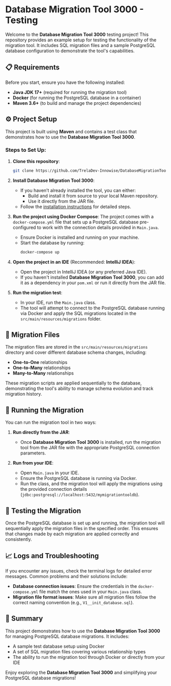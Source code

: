 # Database Migration Tool 3000 - Testing

Welcome to the **Database Migration Tool 3000** testing project! This repository provides an example setup for testing the functionality of the migration tool. It includes SQL migration files and a sample PostgreSQL database configuration to demonstrate the tool's capabilities.

## 📋 Requirements

Before you start, ensure you have the following installed:

- **Java JDK 17+** (required for running the migration tool)
- **Docker** (for running the PostgreSQL database in a container)
- **Maven 3.6+** (to build and manage the project dependencies)

## ⚙️ Project Setup

This project is built using **Maven** and contains a test class that demonstrates how to use the **Database Migration Tool 3000**.

### Steps to Set Up:

1. **Clone this repository**:
    ```bash
    git clone https://github.com/TrelaDev-Innowise/DatabaseMigrationTool3000Testing.git
    ```

2. **Install Database Migration Tool 3000**:
   - If you haven’t already installed the tool, you can either:
     - Build and install it from source to your local Maven repository.
     - Use it directly from the JAR file.
   - Follow the [installation instructions](https://github.com/TrelaDev-Innowise/DatabaseMigrationTool3000) for detailed steps.

3. **Run the project using Docker Compose**:
   The project comes with a `docker-compose.yml` file that sets up a PostgreSQL database pre-configured to work with the connection details provided in `Main.java`.

   - Ensure Docker is installed and running on your machine.
   - Start the database by running:
     ```bash
     docker-compose up
     ```

4. **Open the project in an IDE** (Recommended: **IntelliJ IDEA**):
   - Open the project in IntelliJ IDEA (or any preferred Java IDE).
   - If you haven't installed **Database Migration Tool 3000**, you can add it as a dependency in your `pom.xml` or run it directly from the JAR file.

5. **Run the migration test**:
   - In your IDE, run the `Main.java` class.
   - The tool will attempt to connect to the PostgreSQL database running via Docker and apply the SQL migrations located in the `src/main/resources/migrations` folder.

## 📝 Migration Files

The migration files are stored in the `src/main/resources/migrations` directory and cover different database schema changes, including:

- **One-to-One** relationships
- **One-to-Many** relationships
- **Many-to-Many** relationships

These migration scripts are applied sequentially to the database, demonstrating the tool's ability to manage schema evolution and track migration history.

## 🚀 Running the Migration

You can run the migration tool in two ways:

1. **Run directly from the JAR**:
   - Once **Database Migration Tool 3000** is installed, run the migration tool from the JAR file with the appropriate PostgreSQL connection parameters.

2. **Run from your IDE**:
   - Open `Main.java` in your IDE.
   - Ensure the PostgreSQL database is running via Docker.
   - Run the class, and the migration tool will apply the migrations using the provided connection details (`jdbc:postgresql://localhost:5432/mymigrationtooldb`).

## 🧪 Testing the Migration

Once the PostgreSQL database is set up and running, the migration tool will sequentially apply the migration files in the specified order. This ensures that changes made by each migration are applied correctly and consistently.

## 📈 Logs and Troubleshooting

If you encounter any issues, check the terminal logs for detailed error messages. Common problems and their solutions include:

- **Database connection issues**: Ensure the credentials in the `docker-compose.yml` file match the ones used in your `Main.java` class.
- **Migration file format issues**: Make sure all migration files follow the correct naming convention (e.g., `V1__init_database.sql`).

## 🧩 Summary

This project demonstrates how to use the **Database Migration Tool 3000** for managing PostgreSQL database migrations. It includes:

- A sample test database setup using Docker
- A set of SQL migration files covering various relationship types
- The ability to run the migration tool through Docker or directly from your IDE

Enjoy exploring the **Database Migration Tool 3000** and simplifying your PostgreSQL database migrations!
